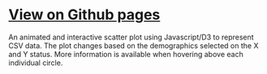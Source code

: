 # <a href="https://jennylynnramz.github.io/D3-challenge/D3_data_journalism/StarterCode/">View on Github pages</a>

An animated and interactive scatter plot using Javascript/D3 to represent CSV data. The plot changes based on the demographics selected on the X and Y status. More information is available when hovering above each individual circle. 

